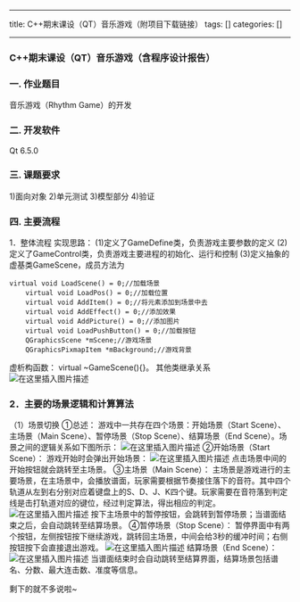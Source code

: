 
--- 
title:  C++期末课设（QT）音乐游戏（附项目下载链接） 
tags: []
categories: [] 

---
### C++期末课设（QT）音乐游戏（含程序设计报告）



### 一. 作业题目

音乐游戏（Rhythm Game）的开发

### 二. 开发软件

Qt 6.5.0

### 三. 课题要求

1)面向对象 2)单元测试 3)模型部分 4)验证

### 四. 主要流程

1．整体流程 实现思路： (1)定义了GameDefine类，负责游戏主要参数的定义 (2)定义了GameControl类，负责游戏主要进程的初始化、运行和控制 (3)定义抽象的虚基类GameScene，成员方法为

```
virtual void LoadScene() = 0;//加载场景
    virtual void LoadPos() = 0;//加载位置
    virtual void AddItem() = 0;//将元素添加到场景中去
    virtual void AddEffect() = 0;//添加效果
    virtual void AddPicture() = 0;//添加图片
    virtual void LoadPushButton() = 0;//加载按钮
    QGraphicsScene *mScene;//游戏场景
    QGraphicsPixmapItem *mBackground;//游戏背景

```

虚析构函数： virtual ~GameScene(){}。 其他类继承关系 <img src="https://img-blog.csdnimg.cn/89ce9be8524a49779adac3af98fb7831.png" alt="在这里插入图片描述">

### 2．主要的场景逻辑和计算算法

（1）场景切换 ①总述： 游戏中一共存在四个场景：开始场景（Start Scene）、主场景（Main Scene）、暂停场景（Stop Scene）、结算场景（End Scene）。场景之间的逻辑关系如下图所示： <img src="https://img-blog.csdnimg.cn/23fc4d69df9c4f4abd5624290d5330f2.png" alt="在这里插入图片描述"> ②开始场景（Start Scene）： 游戏开始时会弹出开始场景： <img src="https://img-blog.csdnimg.cn/72f91f565bff44ae8e125098b9785a0e.png" alt="在这里插入图片描述"> 点击场景中间的开始按钮就会跳转至主场景。 ③主场景（Main Scene）： 主场景是游戏进行的主要场景，在主场景中，会播放谱面，玩家需要根据节奏接住落下的音符。其中四个轨道从左到右分别对应着键盘上的S、D、J、K四个键。玩家需要在音符落到判定线是击打轨道对应的键位，经过判定算法，得出相应的判定。 <img src="https://img-blog.csdnimg.cn/afc5046b96aa4bbf94d7ff11a6134db3.png" alt="在这里插入图片描述"> 按下主场景中的暂停按钮，会跳转到暂停场景；当谱面结束之后，会自动跳转至结算场景。 ④暂停场景（Stop Scene）： 暂停界面中有两个按钮，左侧按钮按下继续游戏，跳转回主场景，中间会给3秒的缓冲时间；右侧按钮按下会直接退出游戏。 <img src="https://img-blog.csdnimg.cn/9eaa0e580c1f47a09e0c7c5880d59931.png" alt="在这里插入图片描述"> 结算场景（End Scene）： <img src="https://img-blog.csdnimg.cn/fa9c08f8c3c14379900d9e3dbcac7357.png" alt="在这里插入图片描述"> 当谱面结束时会自动跳转至结算界面，结算场景包括谱名、分数、最大连击数、准度等信息。

剩下的就不多说啦~ 

